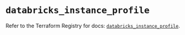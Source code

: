 # `databricks_instance_profile`

Refer to the Terraform Registry for docs: [`databricks_instance_profile`](https://registry.terraform.io/providers/databricks/databricks/1.73.0/docs/resources/instance_profile).
